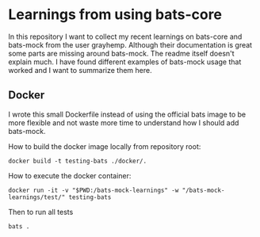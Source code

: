 # Learnings from using bats-core

In this repository I want to collect my recent learnings on bats-core and bats-mock from the user grayhemp. Although their documentation is great some parts are missing around bats-mock. The readme itself doesn't explain much. I have found different examples of bats-mock usage that worked and I want to summarize them here. 

## Docker 

I wrote this small Dockerfile instead of using the official bats image to be more flexible and not waste more time to understand how I should add bats-mock. 

How to build the docker image locally from repository root:

```shell
docker build -t testing-bats ./docker/.
```

How to execute the docker container:

```shell
docker run -it -v "$PWD:/bats-mock-learnings" -w "/bats-mock-learnings/test/" testing-bats
```

Then to run all tests

```shell
bats .
```